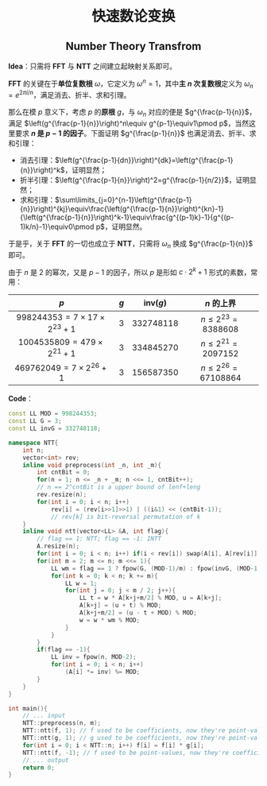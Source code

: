 <h1 style="text-align: center"> 快速数论变换 </h1>

<h2 style="text-align: center"> Number Theory Transfrom </h2>



**Idea**：只需将 $\textbf{FFT}$ 与 $\textbf{NTT}$ 之间建立起映射关系即可。

$\textbf{FFT}$ 的关键在于**单位复数根** $\omega$，它定义为 $\omega^n=1$，其中**主 $n$ 次复数根**定义为 $\omega_n=e^{2\pi i/n}$，满足消去、折半、求和引理。

那么在模 $p$ 意义下，考虑 $p$ 的**原根** $g$，与 $\omega_n$ 对应的便是 $g^{\frac{p-1}{n}}$，满足 $\left(g^{\frac{p-1}{n}}\right)^n\equiv g^{p-1}\equiv1\pmod p$，当然这里要求 **$n$ 是 $p-1$ 的因子**。下面证明 $g^{\frac{p-1}{n}}$ 也满足消去、折半、求和引理：

- 消去引理：$\left(g^{\frac{p-1}{dn}}\right)^{dk}=\left(g^{\frac{p-1}{n}}\right)^k$，证明显然；
- 折半引理：$\left(g^{\frac{p-1}{n}}\right)^2=g^{\frac{p-1}{n/2}}$，证明显然；
- 求和引理：$\sum\limits_{j=0}^{n-1}\left(g^{\frac{p-1}{n}}\right)^{kj}\equiv\frac{\left(g^{\frac{p-1}{n}}\right)^{kn}-1}{\left(g^{\frac{p-1}{n}}\right)^k-1}\equiv\frac{g^{(p-1)k}-1}{g^{(p-1)k/n}-1}\equiv0\pmod p$，证明显然。

于是乎，关于 $\textbf{FFT}$ 的一切也成立于 $\textbf{NTT}$，只需将 $\omega_n$ 换成 $g^{\frac{p-1}{n}}$ 即可。



由于 $n$ 是 $2$ 的幂次，又是 $p-1$ 的因子，所以 $p$ 是形如 $c\cdot2^k+1$ 形式的素数，常用：

|                 $p$                 | $g$  | $\text{inv}(g)$ |          $n$ 的上界          |
| :---------------------------------: | :--: | :-------------: | :--------------------------: |
| $998244353=7\times17\times2^{23}+1$ | $3$  |   $332748118$   |  $n\leqslant2^{23}=8388608$  |
|   $1004535809=479\times2^{21}+1$    | $3$  |   $334845270$   | $n\leqslant 2^{21}=2097152$  |
|     $469762049=7\times2^{26}+1$     | $3$  |   $156587350$   | $n\leqslant 2^{26}=67108864$ |



**Code**：

```cpp
const LL MOD = 998244353;
const LL G = 3;
const LL invG = 332748118;

namespace NTT{
	int n;
	vector<int> rev;
	inline void preprocess(int _n, int _m){
		int cntBit = 0;
		for(n = 1; n <= _n + _m; n <<= 1, cntBit++);
		// n == 2^cntBit is a upper bound of lenf+leng
		rev.resize(n);
		for(int i = 0; i < n; i++)
			rev[i] = (rev[i>>1]>>1) | ((i&1) << (cntBit-1));
			// rev[k] is bit-reversal permutation of k
	}
	inline void ntt(vector<LL> &A, int flag){
		// flag == 1: NTT; flag == -1: INTT
		A.resize(n);
		for(int i = 0; i < n; i++) if(i < rev[i]) swap(A[i], A[rev[i]]);
		for(int m = 2; m <= n; m <<= 1){
			LL wm = flag == 1 ? fpow(G, (MOD-1)/m) : fpow(invG, (MOD-1)/m);
			for(int k = 0; k < n; k += m){
				LL w = 1;
				for(int j = 0; j < m / 2; j++){
					LL t = w * A[k+j+m/2] % MOD, u = A[k+j];
					A[k+j] = (u + t) % MOD;
					A[k+j+m/2] = (u - t + MOD) % MOD;
					w = w * wm % MOD;
				}
			}
		}
		if(flag == -1){
			LL inv = fpow(n, MOD-2);
			for(int i = 0; i < n; i++)
				(A[i] *= inv) %= MOD;
		}
	}
}

int main(){
	// ... input
	NTT::preprocess(n, m);
	NTT::ntt(f, 1); // f used to be coefficients, now they're point-values
	NTT::ntt(g, 1); // g used to be coefficients, now they're point-values
	for(int i = 0; i < NTT::n; i++)	f[i] = f[i] * g[i];
	NTT::ntt(f, -1); // f used to be point-values, now they're coefficients
	// ... output
	return 0;
}
```

